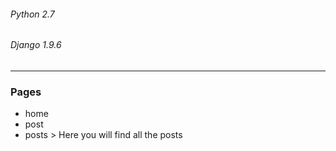 ###### Python 2.7
###### Django 1.9.6
****
### Pages
* home
* post
* posts > Here you will find all the posts

